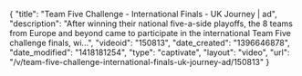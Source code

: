 {
    "title": "Team Five Challenge - International Finals - UK Journey | ad",
    "description": "After winning their national five-a-side playoffs, the 8 teams from Europe and beyond came to participate in the international Team Five challenge finals, wi...",
    "videoid": "150813",
    "date_created": "1396646878",
    "date_modified": "1418181254",
    "type": "captivate",
    "layout": "video",
    "url": "\/v\/team-five-challenge-international-finals-uk-journey-ad\/150813"
}